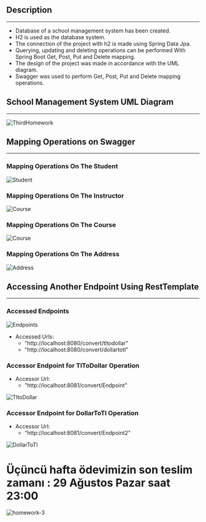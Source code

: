 ## Description

---
- Database of a school management system has been created.
- H2 is used as the database system.
- The connection of the project with h2 is made using Spring Data Jpa.
- Querying, updating and deleting operations can be performed With Spring Boot Get, Post, Put and Delete mapping.
- The design of the project was made in accordance with the UML diagram.
- Swagger was used to perform Get, Post, Put and Delete mapping operations.

## School Management System UML Diagram

---
![ThirdHomework](SchoolManagementSystem/src/main/java/images/ThirdHomework.jpg)

## Mapping Operations on Swagger

---
### Mapping Operations On The Student

![Student](SchoolManagementSystem/src/main/java/images/Student.jpg)

### Mapping Operations On The Instructor

![Course](SchoolManagementSystem/src/main/java/images/Instructor.jpg)

### Mapping Operations On The Course

![Course](SchoolManagementSystem/src/main/java/images/Course.jpg)

### Mapping Operations On The Address

![Address](SchoolManagementSystem/src/main/java/images/Address.jpg)

## Accessing Another Endpoint Using RestTemplate

---
### Accessed Endpoints

![Endpoints](SchoolManagementSystem/src/main/java/images/Endpoints.jpg)

* Accessed Urls:
  * "http://localhost:8080/convert/tltodollar"
  * "http://localhost:8080/convert/dollartotl"
    
### Accessor Endpoint for TlToDollar Operation

* Accessor Url:
    * "http://localhost:8081/convert/Endpoint"


![TltoDollar](SchoolManagementSystem/src/main/java/images/Tltodollar.jpg)

### Accessor Endpoint for DollarToTl Operation

* Accessor Url:
  * "http://localhost:8081/convert/Endpoint2"

![DollarToTl](SchoolManagementSystem/src/main/java/images/Dollartotl.jpg)


# Üçüncü hafta ödevimizin son teslim zamanı :  29 Ağustos Pazar saat 23:00 



![homework-3](https://user-images.githubusercontent.com/45206582/130367375-bd448187-9b20-41aa-9608-d0ae906e862a.PNG)

